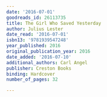 ```yaml
---
date: '2016-07-01'
goodreads_id: 26113735
title: The Girl Who Saved Yesterday
author: Julius Lester
date_read: '2016-07-01'
isbn13: '9781939547248'
year_published: 2016
original_publication_year: 2016
date_added: '2016-07-10'
additional_authors: Carl Angel
publisher: Creston Books
binding: Hardcover
number_of_pages: 32

---
```


